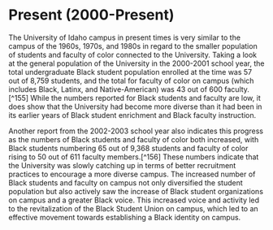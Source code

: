 # Present (2000-Present) #

The University of Idaho campus in present times is very similar to the campus of the 1960s, 1970s, and 1980s in regard to the smaller population of students and faculty of color  connected to the University. Taking a look at the general population of the University in the 2000-2001 school year, the total undergraduate Black student population enrolled at the time was 57 out of 8,759 students, and the total for faculty of color on campus (which includes Black, Latinx, and Native-American) was 43 out of 600 faculty.[^155] While the numbers reported for Black students and faculty are low, it does show that the University had become more diverse than it had been in its earlier years of Black student enrichment and Black faculty instruction. 

Another report from the 2002-2003 school year also indicates this progress as the numbers of Black students and faculty of color both increased, with Black students numbering 65 out of 9,368 students and faculty of color rising to 50 out of 611 faculty members.[^156] These numbers indicate that the University was slowly catching up in terms of better recruitment practices to encourage a more diverse campus. The increased number of Black students and faculty on campus not only diversified the student population but also actively saw the increase of Black student organizations on campus and a greater Black voice. This increased voice and activity led to the revitalization of the Black Student Union on campus, which led to an effective movement towards establishing a Black identity on campus.